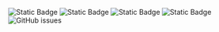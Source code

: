 ![Static Badge](https://img.shields.io/badge/blacklists-61-000000) ![Static Badge](https://img.shields.io/badge/blacklisted-2940886-cc0000) ![Static Badge](https://img.shields.io/badge/whitelisted-2250-00CC00) ![Static Badge](https://img.shields.io/badge/streaming_blacklist-28107-000000) ![GitHub issues](https://img.shields.io/github/issues/fabriziosalmi/blacklists)
